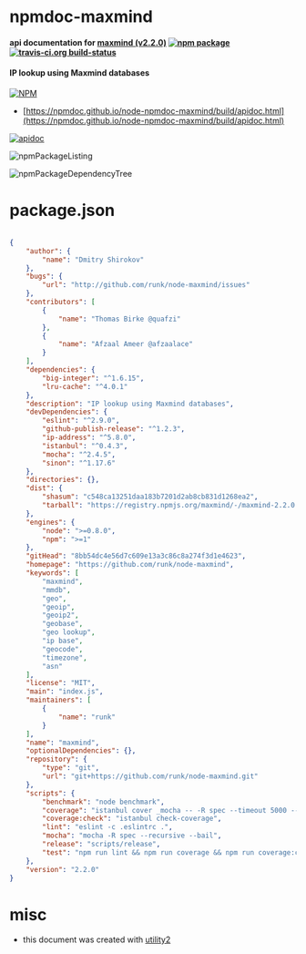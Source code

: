 # npmdoc-maxmind

#### api documentation for  [maxmind (v2.2.0)](https://github.com/runk/node-maxmind)  [![npm package](https://img.shields.io/npm/v/npmdoc-maxmind.svg?style=flat-square)](https://www.npmjs.org/package/npmdoc-maxmind) [![travis-ci.org build-status](https://api.travis-ci.org/npmdoc/node-npmdoc-maxmind.svg)](https://travis-ci.org/npmdoc/node-npmdoc-maxmind)

#### IP lookup using Maxmind databases

[![NPM](https://nodei.co/npm/maxmind.png?downloads=true&downloadRank=true&stars=true)](https://www.npmjs.com/package/maxmind)

- [https://npmdoc.github.io/node-npmdoc-maxmind/build/apidoc.html](https://npmdoc.github.io/node-npmdoc-maxmind/build/apidoc.html)

[![apidoc](https://npmdoc.github.io/node-npmdoc-maxmind/build/screenCapture.buildCi.browser.%252Ftmp%252Fbuild%252Fapidoc.html.png)](https://npmdoc.github.io/node-npmdoc-maxmind/build/apidoc.html)

![npmPackageListing](https://npmdoc.github.io/node-npmdoc-maxmind/build/screenCapture.npmPackageListing.svg)

![npmPackageDependencyTree](https://npmdoc.github.io/node-npmdoc-maxmind/build/screenCapture.npmPackageDependencyTree.svg)



# package.json

```json

{
    "author": {
        "name": "Dmitry Shirokov"
    },
    "bugs": {
        "url": "http://github.com/runk/node-maxmind/issues"
    },
    "contributors": [
        {
            "name": "Thomas Birke @quafzi"
        },
        {
            "name": "Afzaal Ameer @afzaalace"
        }
    ],
    "dependencies": {
        "big-integer": "^1.6.15",
        "lru-cache": "^4.0.1"
    },
    "description": "IP lookup using Maxmind databases",
    "devDependencies": {
        "eslint": "^2.9.0",
        "github-publish-release": "^1.2.3",
        "ip-address": "^5.8.0",
        "istanbul": "^0.4.3",
        "mocha": "^2.4.5",
        "sinon": "^1.17.6"
    },
    "directories": {},
    "dist": {
        "shasum": "c548ca13251daa183b7201d2ab8cb831d1268ea2",
        "tarball": "https://registry.npmjs.org/maxmind/-/maxmind-2.2.0.tgz"
    },
    "engines": {
        "node": ">=0.8.0",
        "npm": ">=1"
    },
    "gitHead": "8bb54dc4e56d7c609e13a3c86c8a274f3d1e4623",
    "homepage": "https://github.com/runk/node-maxmind",
    "keywords": [
        "maxmind",
        "mmdb",
        "geo",
        "geoip",
        "geoip2",
        "geobase",
        "geo lookup",
        "ip base",
        "geocode",
        "timezone",
        "asn"
    ],
    "license": "MIT",
    "main": "index.js",
    "maintainers": [
        {
            "name": "runk"
        }
    ],
    "name": "maxmind",
    "optionalDependencies": {},
    "repository": {
        "type": "git",
        "url": "git+https://github.com/runk/node-maxmind.git"
    },
    "scripts": {
        "benchmark": "node benchmark",
        "coverage": "istanbul cover _mocha -- -R spec --timeout 5000 --recursive",
        "coverage:check": "istanbul check-coverage",
        "lint": "eslint -c .eslintrc .",
        "mocha": "mocha -R spec --recursive --bail",
        "release": "scripts/release",
        "test": "npm run lint && npm run coverage && npm run coverage:check"
    },
    "version": "2.2.0"
}
```



# misc
- this document was created with [utility2](https://github.com/kaizhu256/node-utility2)
